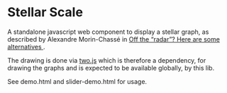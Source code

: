 # Stellar Scale

A standalone javascript web component to display a stellar graph, as described
by Alexandre Morin-Chassé in [Off the “radar”? Here are some alternatives ](https://www.significancemagazine.com/science/684-off-the-radar-here-are-some-alternatives).

The drawing is done via [two.js](https://two.js.org/) which is therefore a dependency,
for drawing the graphs and is expected to be available globally, by this lib.

See demo.html and slider-demo.html for usage.
